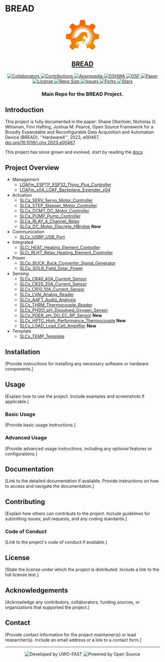 # BREAD

<div align="center">
  <!-- Title: -->
  <a href="https://github.com/uwo-fast">
    <img src="https://github.com/uwo-fast/.github/blob/main/branding/FAST%20Logo%20Orange%20on%20White%20Transparent.png" height="100">
  </a>
  <h2><a href="https://github.com/uwo-fast/BREAD"> BREAD </a></h2>
  <!-- Labels: -->
  <!-- First row: -->
  <a href="https://github.com/uwo-fast/.github/blob/main/collaborating.md">
    <img src="https://img.shields.io/badge/Collaborators-Welcome-lightgreen" alt="Collaborators">
  </a>
  <a href="https://github.com/uwo-fast/.github/blob/main/contributing.md">
    <img src="https://img.shields.io/badge/Contributions-Welcome-lightgreen" alt="Contributions">
  </a>
  <a href="https://www.appropedia.org/Category:FAST_literature_reviews">
    <img src="https://img.shields.io/badge/Appropedia-Lit_Review-white" alt="Appropedia">
  </a>
  <a href="https://certification.oshwa.org/">
    <img src="https://img.shields.io/badge/OSHWA-Incomplete-cc3300?style=flat-square" height="20" alt="OSHWA">
    <!-- img src="https://img.shields.io/badge/OSHWA-Certified-darkgreen?style=flat-square" height="20" alt="OSHWA" -->       <!-- img src="https://img.shields.io/badge/OSHWA-Pending-darkorange?style=flat-square" height="20" alt="OSHWA" -->
  </a>
  <a href="https://osf.io/">
    <img src="https://img.shields.io/badge/OSF-Project-lightblue" alt="OSF">
  </a>
  <a href="https://doi.org">
    <img src="https://img.shields.io/badge/Paper-Unsubmitted-ff0066" alt="Paper">
  </a>
  <!-- Second row: -->
  <br>
  <a href="https://github.com/uwo-fast/BREAD/blob/main/LICENSE">
    <img src="https://img.shields.io/github/license/uwo-fast/BREAD" alt="License">
  </a>
  <a href="https://github.com/uwo-fast/BREAD">
    <img src="https://img.shields.io/github/repo-size/uwo-fast/BREAD" alt="Repo Size">
  </a>
  <a href="https://github.com/uwo-fast/BREAD/issues">
    <img src="https://img.shields.io/github/issues/uwo-fast/BREAD" alt="Issues">
  </a>
  <a href="https://github.com/uwo-fast/BREAD/network/members">
    <img src="https://img.shields.io/github/forks/uwo-fast/BREAD?style=social" alt="Forks">
  </a>
  <a href="https://github.com/uwo-fast/BREAD/stargazers">
    <img src="https://img.shields.io/github/stars/uwo-fast/BREAD?style=social" alt="Stars">
  </a>
  <!-- Short description: -->
  <h3>Main Repo for the BREAD Project.</h3>
</div>


## Introduction
This project is fully documented in the paper: Shane Oberloier, Nicholas G. Whisman, Finn Hafting, Joshua M. Pearce, Open Source Framework for a Broadly Expandable and Reconfigurable Data Acquisition and Automation Device (BREAD), ''HardwareX'', 2023, e00467, [doi.org/10.1016/j.ohx.2023.e00467](https://doi.org/10.1016/j.ohx.2023.e00467).

This project has since grown and evolved, start by reading the [docs](docs/README.md)

## Project Overview

- Management
  - [LOAFm_ESPTP_ESP32_Thing_Plus_Controller](./[LOAFm_ESPTP]_ESP32_Thing_Plus_Controller/README.md)
  - [LOAFm_x04_LOAF_Backplane_Extender_x04](./[LOAFm_x04]_LOAF_Backplane_Extender_x04/README.md)
- Actuation
  - [SLCa_SERV_Servo_Motor_Controller](./[SLCa_SERV]_Servo_Motor_Controller/README.md)
  - [SLCa_STEP_Stepper_Motor_Controller](./[SLCa_STEP]_Stepper_Motor_Controller/README.md)
  - [SLCa_DCMT_DC_Motor_Controller](./[SLCa_DCMT]_DC_Motor_Controller/README.md)
  - [SLCa_PUMP_Pump_Controller](./[SLCa_PUMP]_Pump_Controller/README.md)
  - [SLCa_RLAY_4_Channel_Relay](./[SLCa_RLAY]_4_Channel_Relay/README.md)
  - [SLCa_DC_Motor_Discrete_HBridge](./[SLCa_DCMT]_DC_Motor_Discrete_HBridge/README.md) **New**
- Communication
  - [SLCc_USBP_USB_Port](./[SLCc_USBP]_USB_Port/README.md)
- Integrated
  - [SLCi_HEAT_Heating_Element_Controller](./[SLCi_HEAT]_Heating_Element_Controller/README.md)
  - [SLCi_RLHT_Relay_Heating_Element_Controller](./[SLCi_RLHT]_Relay_Heating_Element_Controller/README.md)
- Power
  - [SLCp_BUCK_Buck_Converter_Signal_Generator](./[SLCp_BUCK]_Buck_Converter_Signal_Generator/README.md)
  - [SLCp_SOLR_Field_Solar_Power](./[SLCp_SOLR]_Field_Solar_Power/README.md)
- Sensing
  - [SLCs_CR40_40A_Current_Sensor](./[SLCs_CR40]_40A_Current_Sensor/README.md)
  - [SLCs_CR20_20A_Current_Sensor](./[SLCs_CR20]_20A_Current_Sensor/README.md)
  - [SLCs_CR10_10A_Current_Sensor](./[SLCs_CR10]_10A_Current_Sensor/README.md)
  - [SLCs_LVAI_Analog_Reader](./[SLCs_LVAI]_Analog_Reader/README.md)
  - [SLCs_AAFT_Audio_Analysis](./[SLCs_AAFT]_Audio_Analysis/README.md)
  - [SLCs_THRM_Thermocouple_Reader](./[SLCs_THRM]_Thermocouple_Reader/README.md)
  - [SLCs_PHDO_pH_Dissolved_Oxygen_Sensor](./[SLCs_PHDO]_pH_Dissolved_Oxygen_Sensor/README.md)
  - [SLCs_PDER_pH_DO_EC_RP_Sensor](./[SLCs_PDER]_pH_DO_EC_RP_Sensor/README.md) **New**
  - [SLCs_HPTC_High_Performance_Thermocouple](./[SLCs_HPTC]_High_Performance_Thermocouple/README.md) **New**
  - [SLCs_LOAD_Load_Cell_Amplifier](./[SLCs_LOAD]_Load_Cell_Amplifier/README.md) **New**
- Template
  - [SLCx_TEMP_Template](./[SLCx_TEMP]_Template/README.md)
  
## Installation
[Provide instructions for installing any necessary software or hardware components.]

## Usage
[Explain how to use the project. Include examples and screenshots if applicable.]

### Basic Usage
[Provide basic usage instructions.]

### Advanced Usage
[Provide advanced usage instructions, including any optional features or configurations.]

## Documentation
[Link to the detailed documentation if available. Provide instructions on how to access and navigate the documentation.]

## Contributing
[Explain how others can contribute to the project. Include guidelines for submitting issues, pull requests, and any coding standards.]

### Code of Conduct
[Link to the project's code of conduct if available.]

## License
[State the license under which the project is distributed. Include a link to the full license text.]

## Acknowledgements
[Acknowledge any contributors, collaborators, funding sources, or organizations that supported the project.]

## Contact
[Provide contact information for the project maintainer(s) or lead researcher(s). Include an email address or a link to a contact form.]

---

<div align="center">
  <p>
    <img src="https://img.shields.io/badge/Developed_by-UWO--FAST-orange" alt="Developed by UWO-FAST">
    <img src="https://img.shields.io/badge/Powered_by-Open_Source-blue" alt="Powered by Open Source">
  </p>
</div>
